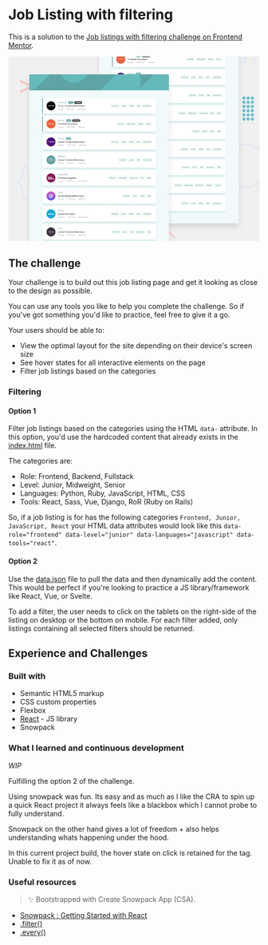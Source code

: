 # Job Listing with filtering

This is a solution to the [Job listings with filtering challenge on Frontend Mentor](https://www.frontendmentor.io/challenges/job-listings-with-filtering-ivstIPCt).

![Design preview for the Job listings with filtering coding challenge](./design/desktop-preview.jpg)

## The challenge

Your challenge is to build out this job listing page and get it looking as close to the design as possible.

You can use any tools you like to help you complete the challenge. So if you've got something you'd like to practice, feel free to give it a go.

Your users should be able to:

- View the optimal layout for the site depending on their device's screen size
- See hover states for all interactive elements on the page
- Filter job listings based on the categories

### Filtering

#### Option 1

Filter job listings based on the categories using the HTML `data-` attribute. In this option, you'd use the hardcoded content that already exists in the [index.html](./index.html) file.

The categories are:

- Role: Frontend, Backend, Fullstack
- Level: Junior, Midweight, Senior
- Languages: Python, Ruby, JavaScript, HTML, CSS
- Tools: React, Sass, Vue, Django, RoR (Ruby on Rails)

So, if a job listing is for has the following categories `Frontend, Junior, JavaScript, React` your HTML data attributes would look like this `data-role="frontend" data-level="junior" data-languages="javascript" data-tools="react"`.

#### Option 2

Use the [data.json](./data.json) file to pull the data and then dynamically add the content. This would be perfect if you're looking to practice a JS library/framework like React, Vue, or Svelte.

To add a filter, the user needs to click on the tablets on the right-side of the listing on desktop or the bottom on mobile. For each filter added, only listings containing all selected filters should be returned.

## Experience and Challenges

### Built with

- Semantic HTML5 markup
- CSS custom properties
- Flexbox
- [React](https://reactjs.org/) - JS library
- Snowpack

### What I learned and continuous development

_WIP_

Fulfilling the option 2 of the challenge.

Using snowpack was fun. Its easy and as much as I like the CRA to spin up a quick React project it always feels like a blackbox which I cannot probe to fully understand.

Snowpack on the other hand gives a lot of freedom + also helps understanding whats happening under the hood.

In this current project build, the hover state on click is retained for the tag. Unable to fix it as of now.

### Useful resources

> ✨ Bootstrapped with Create Snowpack App (CSA).

- [Snowpack : Getting Started with React](https://www.snowpack.dev/tutorials/react)
- [.filter()](https://developer.mozilla.org/en-US/docs/Web/JavaScript/Reference/Global_Objects/Array/filter)
- [.every()](https://developer.mozilla.org/en-US/docs/Web/JavaScript/Reference/Global_Objects/Array/every)
